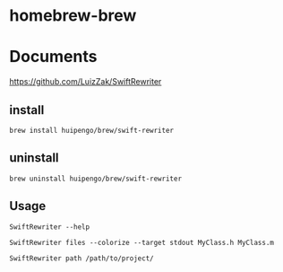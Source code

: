 # homebrew-brew


# Documents
https://github.com/LuizZak/SwiftRewriter


## install

```
brew install huipengo/brew/swift-rewriter
```

## uninstall

```
brew uninstall huipengo/brew/swift-rewriter
```

## Usage

```
SwiftRewriter --help
```


```
SwiftRewriter files --colorize --target stdout MyClass.h MyClass.m
```

```
SwiftRewriter path /path/to/project/
```